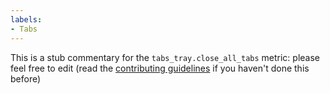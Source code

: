 ```yaml
---
labels:
- Tabs
---
```

This is a stub commentary for the `tabs_tray.close_all_tabs` metric: please feel free to edit (read the
[contributing guidelines](https://github.com/mozilla/glean-annotations/blob/main/CONTRIBUTING.md)
if you haven't done this before)
